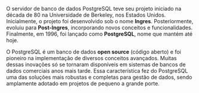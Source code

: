 O servidor de banco de dados PostgreSQL teve seu projeto iniciado na década de 80 na Universidade de Berkeley, nos Estados Unidos. Inicialmente, o projeto foi desenvolvido sob o nome **Ingres**. Posteriormente, evoluiu para **Post-Ingres**, incorporando novos conceitos e funcionalidades. Finalmente, em 1996, foi lançado como **PostgreSQL**, nome que mantém até hoje.

O PostgreSQL é um banco de dados **open source** (código aberto) e foi pioneiro na implementação de diversos conceitos avançados. Muitas dessas inovações só se tornaram disponíveis em sistemas de bancos de dados comerciais anos mais tarde. Essa característica fez do PostgreSQL uma das soluções mais robustas e completas para gestão de dados, sendo amplamente adotado em projetos de pequeno a grande porte.
